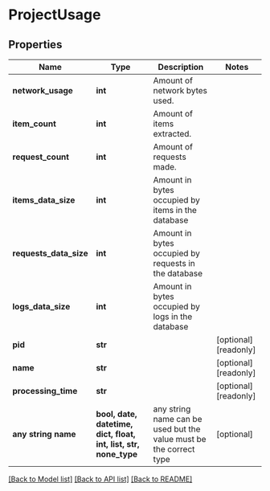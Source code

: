 # ProjectUsage


## Properties
Name | Type | Description | Notes
------------ | ------------- | ------------- | -------------
**network_usage** | **int** | Amount of network bytes used. | 
**item_count** | **int** | Amount of items extracted. | 
**request_count** | **int** | Amount of requests made. | 
**items_data_size** | **int** | Amount in bytes occupied by items in the database | 
**requests_data_size** | **int** | Amount in bytes occupied by requests in the database | 
**logs_data_size** | **int** | Amount in bytes occupied by logs in the database | 
**pid** | **str** |  | [optional] [readonly] 
**name** | **str** |  | [optional] [readonly] 
**processing_time** | **str** |  | [optional] [readonly] 
**any string name** | **bool, date, datetime, dict, float, int, list, str, none_type** | any string name can be used but the value must be the correct type | [optional]

[[Back to Model list]](../README.md#documentation-for-models) [[Back to API list]](../README.md#documentation-for-api-endpoints) [[Back to README]](../README.md)


